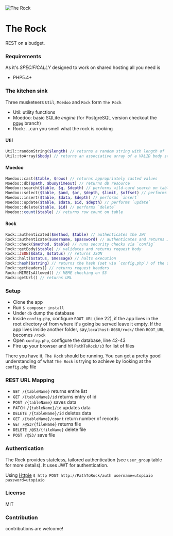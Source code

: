![The Rock](https://raw.githubusercontent.com/utopiaio/The-Rock/master/__S3__/TheRock.png "The Rock")

# The Rock
REST on a budget.

### Requirements
As it's *SPECIFICALLY* designed to work on shared hosting all you need is
- PHP5.4+

### The kitchen sink
Three musketeers `Util`, `Moedoo` and `Rock` form `The Rock`
- Util: utility functions
- Moedoo: basic SQLite _engine_ (for PostgreSQL version checkout the [pg](https://github.com/utopiaio/The-Rock/tree/pg)`pg` branch)
- Rock: ...can you smell what the rock is cooking

#### Util
```php
Util::randomString($length) // returns a random string with length of `$length`
Util::toArray($body) // returns an associative array of a VALID body string
```

#### Moedoo
```php
Moedoo::cast($table, $rows) // returns appropriately casted values
Moedoo::db($path, $busyTimeout) // returns db resource
Moedoo::search($table, $q, $depth) // performs wild-card search on table
Moedoo::select($table, $and, $or, $depth, $limit, $offset) // performs `select`
Moedoo::insert($table, $data, $depth) // performs `insert`
Moedoo::update($table, $data, $id, $depth) // performs `update`
Moedoo::delete($table, $id) // performs `delete`
Moedoo::count($table) // returns row count on table
```

#### Rock
```php
Rock::authenticated($method, $table) // authenticates the JWT
Rock::authenticate($username, $password) // authenticates and returns JWT
Rock::check($method, $table) // runs security checks via `config`
Rock::getBody($table) // validates and returns request body
Rock::JSON($data, $status) // returns JSON
Rock::halt($status, $message) // halts execution
Rock::hash($string) // returns the hash (set via `config.php`) of the string
Rock::getHeaders() // returns request headers
Rock::MIMEIsAllowed() // MEME checking on S3
Rock::getUrl() // returns URL
```

### Setup
- Clone the app
- Run `$ composer install`
- Under `db` dump the database
- Inside `config.php`, configure `ROOT_URL` (line 22), if the app lives in the root directory of from where it's going be served leave it empty. If the app lives inside another folder, say,`localhost:8080/rock/` then `ROOT_URL` becomes `/rock`
- Open `config.php`, configure the database, line 42-43
- Fire up your browser and hit `PathToRock/s3` for list of files

There you have it, `The Rock` should be running. You can get a pretty good understanding of what `The Rock` is trying to achieve by looking at the `config.php` file

### REST URL Mapping
- `GET /{tableName}` returns entire list
- `GET /{tableName}/id` returns entry of id
- `POST /{tableName}` saves data
- `PATCH /{tableName}/id` updates data
- `DELETE /{tableName}/id` deletes data
- `GET /{tableName}/count` return number of records
- `GET /@S3/{fileName}` returns file
- `DELETE /@S3/{fileName}` delete file
- `POST /@S3/` save file

### Authentication
The Rock provides stateless, tailored authentication (see `user_group` table for more details). It uses JWT for authentication.

Using [Httpie](https://github.com/jkbrzt/httpie) `$ http POST http://PathToRock/auth username=utopiaio password=utopiaio`

### License
MIT

### Contribution
contributions are welcome!
